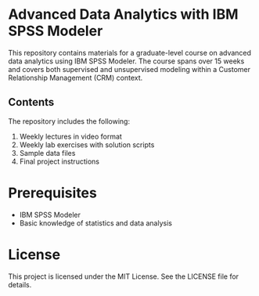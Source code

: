 # Advanced Data Analytics with IBM SPSS Modeler
This repository contains materials for a graduate-level course on advanced data analytics using IBM SPSS Modeler. The course spans over 15 weeks and covers both supervised and unsupervised modeling within a Customer Relationship Management (CRM) context.

## Contents
The repository includes the following:

1. Weekly lectures in video format
2. Weekly lab exercises with solution scripts
3. Sample data files
4. Final project instructions

# Prerequisites
- IBM SPSS Modeler
- Basic knowledge of statistics and data analysis

# License
This project is licensed under the MIT License. See the LICENSE file for details.
